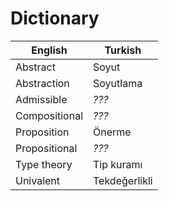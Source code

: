 # Dictionary

| English                      | Turkish                      |
|------------------------------|------------------------------|
| Abstract                     | Soyut                        |
| Abstraction                  | Soyutlama                    |
| Admissible                   | *???*                        |
| Compositional                | *???*                        |
| Proposition                  | Önerme                       |
| Propositional                | *???*                        |
| Type theory                  | Tip kuramı                   |
| Univalent                    | Tekdeğerlikli                |
